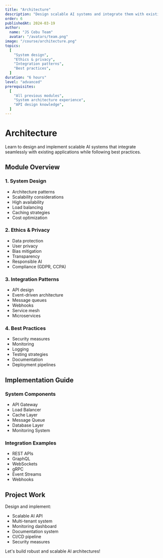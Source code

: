 ```yaml
---
title: "Architecture"
description: "Design scalable AI systems and integrate them with existing apps"
order: 6
publishedAt: 2024-03-19
author:
  name: "JS Cebu Team"
  avatar: "/avatars/team.png"
image: "/course/architecture.png"
topics:
  [
    "System design",
    "Ethics & privacy",
    "Integration patterns",
    "Best practices",
  ]
duration: "6 hours"
level: "advanced"
prerequisites:
  [
    "All previous modules",
    "System architecture experience",
    "API design knowledge",
  ]
---
```


# Architecture

Learn to design and implement scalable AI systems that integrate seamlessly with existing applications while following best practices.

## Module Overview

### 1. System Design

- Architecture patterns
- Scalability considerations
- High availability
- Load balancing
- Caching strategies
- Cost optimization

### 2. Ethics & Privacy

- Data protection
- User privacy
- Bias mitigation
- Transparency
- Responsible AI
- Compliance (GDPR, CCPA)

### 3. Integration Patterns

- API design
- Event-driven architecture
- Message queues
- Webhooks
- Service mesh
- Microservices

### 4. Best Practices

- Security measures
- Monitoring
- Logging
- Testing strategies
- Documentation
- Deployment pipelines

## Implementation Guide

### System Components

- API Gateway
- Load Balancer
- Cache Layer
- Message Queue
- Database Layer
- Monitoring System

### Integration Examples

- REST APIs
- GraphQL
- WebSockets
- gRPC
- Event Streams
- Webhooks

## Project Work

Design and implement:

- Scalable AI API
- Multi-tenant system
- Monitoring dashboard
- Documentation system
- CI/CD pipeline
- Security measures

Let's build robust and scalable AI architectures!
